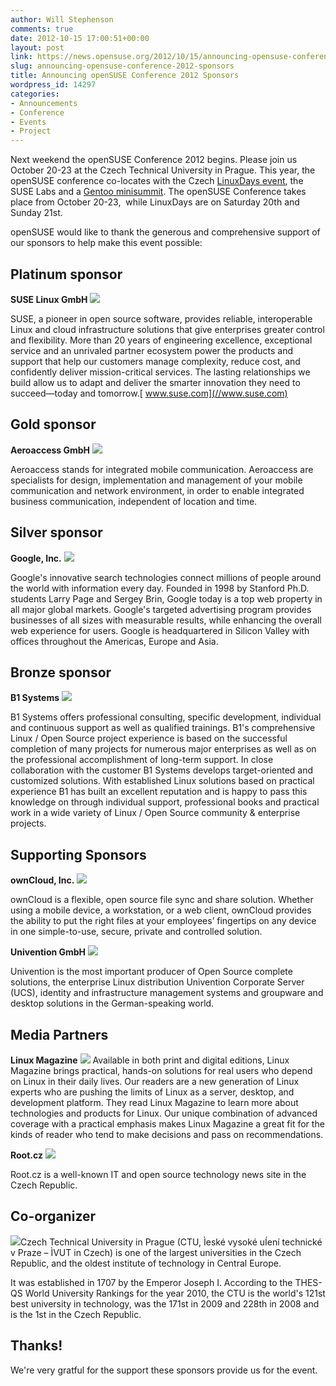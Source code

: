 ```yaml
---
author: Will Stephenson
comments: true
date: 2012-10-15 17:00:51+00:00
layout: post
link: https://news.opensuse.org/2012/10/15/announcing-opensuse-conference-2012-sponsors/
slug: announcing-opensuse-conference-2012-sponsors
title: Announcing openSUSE Conference 2012 Sponsors
wordpress_id: 14297
categories:
- Announcements
- Conference
- Events
- Project
---
```


Next weekend the openSUSE Conference 2012 begins. Please join us October 20-23 at the Czech Technical University in Prague. This year, the openSUSE conference co-locates with the Czech [LinuxDays event](//linuxdays.cz/), the SUSE Labs and a [Gentoo minisummit](//gentoo.org/). The openSUSE Conference takes place from October 20-23,  while LinuxDays are on Saturday 20th and Sunday 21st.




openSUSE would like to thank the generous and comprehensive support of our sponsors to help make this event possible:





## Platinum sponsor


**SUSE Linux GmbH**
![](//conference.opensuse.org/images/sponsors/sponsor_suse.png)






SUSE, a pioneer in open source software, provides reliable, interoperable Linux and cloud infrastructure solutions that give enterprises greater control and flexibility. More than 20 years of engineering excellence, exceptional service and an unrivaled partner ecosystem power the products and support that help our customers manage complexity, reduce cost, and confidently deliver mission-critical services. The lasting relationships we build allow us to adapt and deliver the smarter innovation they need to succeed—today and tomorrow.[ www.suse.com](//www.suse.com)





## Gold sponsor


**Aeroaccess GmbH**
![](//conference.opensuse.org/images/sponsors/sponsor_aeroaccess.png)





Aeroaccess stands for integrated mobile communication. Aeroaccess are specialists for design, implementation and management of your mobile communication and network environment, in order to enable integrated business communication, independent of location and time.


## Silver sponsor


**Google, Inc.**
![](//conference.opensuse.org/images/sponsors/sponsor_google.png)





Google's innovative search technologies connect millions of people around the world with information every day. Founded in 1998 by Stanford Ph.D. students Larry Page and Sergey Brin, Google today is a top web property in all major global markets. Google's targeted advertising program provides businesses of all sizes with measurable results, while enhancing the overall web experience for users. Google is headquartered in Silicon Valley with offices throughout the Americas, Europe and Asia.


## Bronze sponsor


**B1 Systems**
![](//conference.opensuse.org/images/sponsors/sponsor_b1-systems.png)





B1 Systems offers professional consulting, specific development, individual and continuous support as well as qualified trainings.
B1's comprehensive Linux / Open Source project experience is based on the successful completion of many projects for numerous major enterprises as well as on the professional accomplishment of long-term support. In close collaboration with the customer B1 Systems develops target-oriented and customized solutions. With established Linux solutions based on practical experience B1 has built an excellent reputation and is happy to pass this knowledge on through individual support, professional books and practical work in a wide variety of Linux / Open Source community & enterprise projects.


## Supporting Sponsors


**ownCloud, Inc.**
![](//conference.opensuse.org/images/sponsors/sponsor_owncloud.jpg)





ownCloud is a flexible, open source file sync and share solution. Whether using a mobile device, a workstation, or a web client, ownCloud provides the ability to put the right files at your employees’ fingertips on any device in one simple-to-use, secure, private and controlled solution.

**Univention GmbH**
![](//conference.opensuse.org/images/sponsors/sponsor_univention.png)





Univention is the most important producer of Open Source complete solutions, the enterprise Linux distribution Univention Corporate Server (UCS), identity and infrastructure management systems and groupware and desktop solutions in the German-speaking world.





## Media Partners


**Linux Magazine**
![](//en.opensuse.org/images/1/12/LinuxInt-5_cm_100_black.jpg)
Available in both print and digital editions, Linux Magazine brings practical, hands-on solutions for real users who depend on Linux in their daily lives. Our readers are a new generation of Linux experts who are pushing the limits of Linux as a server, desktop, and development platform. They read Linux Magazine to learn more about technologies and products for Linux. Our unique combination of advanced coverage with a practical emphasis makes Linux Magazine a great fit for the kinds of reader who tend to make decisions and pass on recommendations.

**Root.cz**
![](//conference.opensuse.org/images/sponsors/sponsor_rootcz.png)





Root.cz is a well-known IT and open source technology news site in the Czech Republic.



## Co-organizer



[![](//conference.opensuse.org/images/sponsors/sponsor_cvut.jpg)](//www.cvut.cz/)Czech Technical University in Prague (CTU, Ìeské vysoké uÍení technické v Praze – ÌVUT in Czech) is one of the largest universities in the Czech Republic, and the oldest institute of technology in Central Europe.

It was established in 1707 by the Emperor Joseph I. According to the THES-QS World University Rankings for the year 2010, the CTU is the world's 121st best university in technology, was the 171st in 2009 and 228th in 2008 and is the 1st in the Czech Republic.


## Thanks!


We're very gratful for the support these sponsors provide us for the event.
